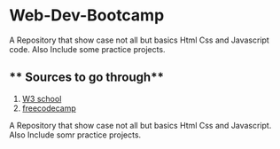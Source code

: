 # Web-Dev-Bootcamp

A Repository that show case not all but basics Html Css and Javascript code. Also Include some practice projects.

## ** Sources to go through**

1. [W3 school](https://www.w3schools.com/)
2. [freecodecamp](https://www.freecodecamp.org/learn/)

A Repository that show case not all but basics Html Css and Javascript. Also Include somr practice projects. 
